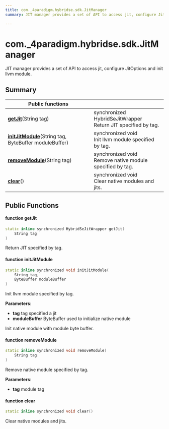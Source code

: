 ```yaml
---
title: com._4paradigm.hybridse.sdk.JitManager
summary: JIT manager provides a set of API to access jit, configure JitOptions and init llvm module. 

---
```

# com._4paradigm.hybridse.sdk.JitManager



JIT manager provides a set of API to access jit, configure JitOptions and init llvm module. 
## Summary


|  Public functions|            |
| -------------- | -------------- |
|**[getJit](/hybridse/usage/api/java/Classes/classcom_1_1__4paradigm_1_1hybridse_1_1sdk_1_1_jit_manager.md#function-getjit)**(String tag)| synchronized HybridSeJitWrapper <br>Return JIT specified by tag.  |
|**[initJitModule](/hybridse/usage/api/java/Classes/classcom_1_1__4paradigm_1_1hybridse_1_1sdk_1_1_jit_manager.md#function-initjitmodule)**(String tag, ByteBuffer moduleBuffer)| synchronized void <br>Init llvm module specified by tag.  |
|**[removeModule](/hybridse/usage/api/java/Classes/classcom_1_1__4paradigm_1_1hybridse_1_1sdk_1_1_jit_manager.md#function-removemodule)**(String tag)| synchronized void <br>Remove native module specified by tag.  |
|**[clear](/hybridse/usage/api/java/Classes/classcom_1_1__4paradigm_1_1hybridse_1_1sdk_1_1_jit_manager.md#function-clear)**()| synchronized void <br>Clear native modules and jits.  |

## Public Functions

#### function getJit

```cpp
static inline synchronized HybridSeJitWrapper getJit(
    String tag
)
```

Return JIT specified by tag. 

#### function initJitModule

```cpp
static inline synchronized void initJitModule(
    String tag,
    ByteBuffer moduleBuffer
)
```

Init llvm module specified by tag. 

**Parameters**: 

  * **tag** tag specified a jit 
  * **moduleBuffer** ByteBuffer used to initialize native module 


Init native module with module byte buffer.

#### function removeModule

```cpp
static inline synchronized void removeModule(
    String tag
)
```

Remove native module specified by tag. 

**Parameters**: 

  * **tag** module tag 


#### function clear

```cpp
static inline synchronized void clear()
```

Clear native modules and jits. 

